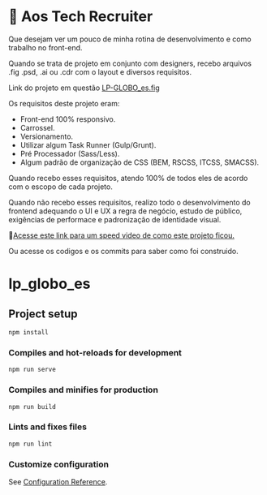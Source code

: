 
# 🧐 Aos Tech Recruiter

Que desejam ver um pouco de minha rotina de desenvolvimento e como trabalho no front-end.

Quando se trata de projeto em conjunto com designers, recebo arquivos .fig .psd, .ai ou .cdr com o layout e diversos requisitos.

Link do projeto em questão [LP-GLOBO_es.fig](https://www.figma.com/file/KNNb8aa7fRrfrcIr6NshTu/LandingPage?node-id=0%3A1)

Os requisitos deste projeto eram:

- Front-end 100% responsivo.
- Carrossel.
- Versionamento.
- Utilizar algum Task Runner (Gulp/Grunt).
- Pré Processador (Sass/Less).
- Algum padrão de organização de CSS (BEM, RSCSS, ITCSS, SMACSS).

Quando recebo esses requisitos, atendo 100% de todos eles de acordo com o escopo de cada projeto.

Quando não recebo esses requisitos, realizo todo o desenvolvimento do frontend adequando o UI e UX a regra de negócio, estudo de público, exigências de performace e padronização de identidade visual.

🔗[Acesse este link para um speed video de como este projeto ficou.](https://drive.google.com/file/d/1QUfQqVbe7DxNVng_xk0VcuPKr9Nb_9ZV/view?usp=sharing)

Ou acesse os codigos e os commits para saber como foi construido.

# lp_globo_es

## Project setup
```
npm install
```

### Compiles and hot-reloads for development
```
npm run serve
```

### Compiles and minifies for production
```
npm run build
```

### Lints and fixes files
```
npm run lint
```

### Customize configuration
See [Configuration Reference](https://cli.vuejs.org/config/).
